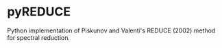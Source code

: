 # pyREDUCE
Python implementation of Piskunov and Valenti's REDUCE (2002) method for spectral reduction.
